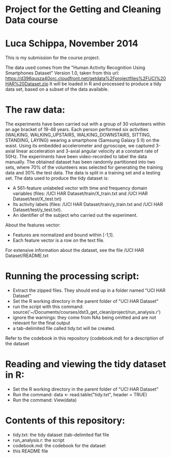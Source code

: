 Project for the Getting and Cleaning Data course
======================
Luca Schippa, November 2014
======================

This is my submission for the course project.

The data used comes from the "Human Activity Recognition Using Smartphones Dataset" Version 1.0, taken from this url:
https://d396qusza40orc.cloudfront.net/getdata%2Fprojectfiles%2FUCI%20HAR%20Dataset.zip
It will be loaded in R and processed to produce a tidy data set, based on a subset of the data available.

The raw data:
======================

The experiments have been carried out with a group of 30 volunteers within an age bracket of 19-48 years. Each person performed six activities (WALKING, WALKING_UPSTAIRS, WALKING_DOWNSTAIRS, SITTING, STANDING, LAYING) wearing a smartphone (Samsung Galaxy S II) on the waist. Using its embedded accelerometer and gyroscope, we captured 3-axial linear acceleration and 3-axial angular velocity at a constant rate of 50Hz. The experiments have been video-recorded to label the data manually. The obtained dataset has been randomly partitioned into two sets, where 70% of the volunteers was selected for generating the training data and 30% the test data.
The data is split in a training set and a testing set.
The data used to produce the tidy dataset is:
- A 561-feature unlabeled vector with time and frequency domain variables (files: /UCI HAR Dataset/train/X_train.txt and /UCI HAR Dataset/test/X_test.txt)
- Its activity labels (files: /UCI HAR Dataset/train/y_train.txt and /UCI HAR Dataset/test/y_test.txt). 
- An identifier of the subject who carried out the experiment.

About the features vector:
- Features are normalized and bound within [-1,1].
- Each feature vector is a row on the text file.

For extensive information about the dataset, see the file /UCI HAR Dataset/README.txt

Running the processing script:
======================

* Extract the zipped files. They should end up in a folder named "UCI HAR Dataset"
* Set the R working directory in the parent folder of "UCI HAR Dataset"
* run the script with this command: source('~/Documents/courses/dst3_get_clean/project/run_analysis.r')
* ignore the warnings: they come from NAs being omitted and are not relevant for the final output
* a tab-delimited file called tidy.txt will be created.

Refer to the codebook in this repository (codebook.md) for a description of the dataset

Reading and viewing the tidy dataset in R:
======================

* Set the R working directory in the parent folder of "UCI HAR Dataset"
* Run the command: data <- read.table("tidy.txt", header = TRUE)
* Run the command: View(data)

Contents of this repository:
======================
* tidy.txt: the tidy dataset (tab-delimited flat file
* run_analysis.r: the script
* codebook.md: the codebook for the dataset
* this README file

